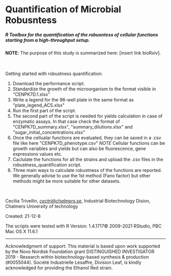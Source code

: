 # Quantification of Microbial Robusntess
##### R Toolbox for the quantification of the robusntess of cellular functions starting from a high-throughput setup. 

**NOTE**: The purpose of this study is summarized here: [insert link bioRxiv]. 

&nbsp;  
&nbsp;  
Getting started with robustness quantification:
 1. Download the performance script. 
 2. Standardize the growth of the microorganism to the format visible in "CENPK7D.1.xlsx"
 3. Write a legend for the 96-well plate in the same format as "plate_legend_ACS.xlsx" 
 4. Run the first part of the script. 
 5. The second part of the script is needed for yields calculation in case of enzymatic assays. In that case check the format of "CENPK7D_summary.xlsx", "summary_dilutions.xlsx" and "sugar_initial_concentrations.xlsx"
 6. Once the cellualar functions are evaluated, they can be saved in a .csv file like here "CENPK7D_phenotype.csv" 
*NOTE* Cellular functions can be growth variables and yields but can also be fluorescence, gene expressions values etc.
 7. Caclulate the functions for all the strains and upload the .csv files in the robustness_quantification script. 
 8. Three main ways to calculate robustness of the functions are reported. We generally advise to use the 1st method (Fano factor) but other methods might be more suitable for other datasets. 

&nbsp;  

Cecilia Trivellin, *cectri@chalmers.se*, Industrial Biotechnology Dision, Chalmers University of technology

Created: 21-12-8

The scripts were tested with R Version: 1.4.1717© 2009-2021 RStudio, PBC
Mac OS X 11.6.1 
&nbsp;  

--------

Acknowledgment of support: This material is based upon work supported by the Novo Nordisk Foundation grant DISTINGUISHED INVESTIGATOR 2019 - Research within biotechnology-based synthesis & production (#0055044).
Société Industrielle Lesaffre, Division Leaf, is kindly acknowledged for providing the Ethanol Red strain.

&nbsp;  
